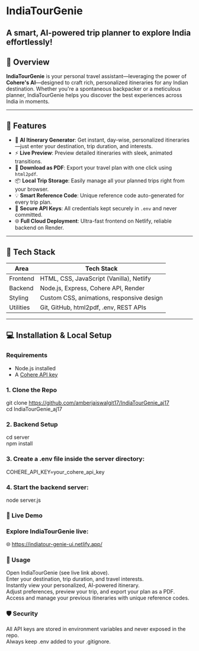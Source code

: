 # IndiaTourGenie

A smart, AI-powered trip planner to explore India effortlessly!
---

## 🚀 Overview

**IndiaTourGenie** is your personal travel assistant—leveraging the power of **Cohere's AI**—designed to craft rich, personalized itineraries for any Indian destination. Whether you're a spontaneous backpacker or a meticulous planner, IndiaTourGenie helps you discover the best experiences across India in moments.

---

## 🌟 Features

- 🔮 **AI Itinerary Generator**: Get instant, day-wise, personalized itineraries—just enter your destination, trip duration, and interests.<br>
- ⚡ **Live Preview**: Preview detailed itineraries with sleek, animated transitions.<br>
- 🧾 **Download as PDF**: Export your travel plan with one click using `html2pdf`.<br>
- 📦 **Local Trip Storage**: Easily manage all your planned trips right from your browser.<br>
- 💡 **Smart Reference Code**: Unique reference code auto-generated for every trip plan.<br>
- 🔐 **Secure API Keys**: All credentials kept securely in `.env` and never committed.<br>
- 🌐 **Full Cloud Deployment**: Ultra-fast frontend on Netlify, reliable backend on Render.<br>

---

## 🧱 Tech Stack

| Area      | Tech Stack                                 |
|-----------|---------------------------------------------|
| Frontend  | HTML, CSS, JavaScript (Vanilla), Netlify   |
| Backend   | Node.js, Express, Cohere API, Render       |
| Styling   | Custom CSS, animations, responsive design  |
| Utilities | Git, GitHub, html2pdf, .env, REST APIs     |

---

## 💻 Installation & Local Setup

### Requirements

- Node.js installed
- A [Cohere API key](https://cohere.ai/)

### 1. Clone the Repo <br>
git clone https://github.com/amberjaiswalgit17/IndiaTourGenie_aj17 <br>
cd IndiaTourGenie_aj17

### 2. Backend Setup <br>
cd server<br>
npm install

### 3. Create a .env file inside the server directory:<br>
COHERE_API_KEY=your_cohere_api_key

### 4. Start the backend server:<br>
node server.js

### 🚀 Live Demo
### Explore IndiaTourGenie live:<br>
🌐 https://indiatour-genie-ui.netlify.app/

### 📝 Usage
Open IndiaTourGenie (see live link above).<br>
Enter your destination, trip duration, and travel interests.<br>
Instantly view your personalized, AI-powered itinerary.<br>
Adjust preferences, preview your trip, and export your plan as a PDF.<br>
Access and manage your previous itineraries with unique reference codes.<br>

### 🛡️ Security <br>
All API keys are stored in environment variables and never exposed in the repo.<br>
Always keep .env added to your .gitignore.<br>









